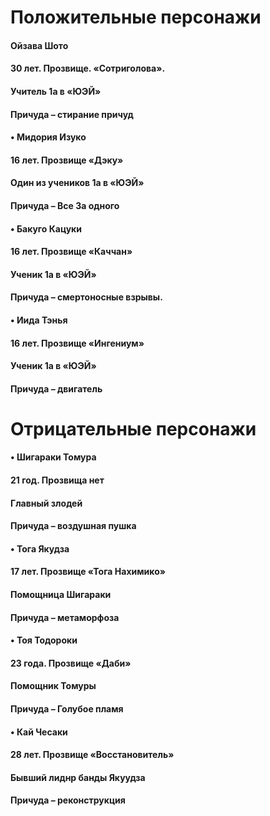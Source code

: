 #  Положительные персонажи 
#### 	Ойзава Шото
#### 30 лет. Прозвище. «Сотриголова».
#### Учитель 1а в «ЮЭЙ»
#### Причуда – стирание причуд

#### •	Мидория Изуко
#### 16 лет. Прозвище «Дэку»
#### Один из учеников 1а в «ЮЭЙ»
#### Причуда – Все За одного

#### •	Бакуго Кацуки
#### 16 лет. Прозвище «Каччан»
#### Ученик 1а в «ЮЭЙ»
#### Причуда – смертоносные взрывы.

#### •	Иида Тэнья
#### 16 лет. Прозвище «Ингениум»
#### Ученик 1а в «ЮЭЙ»
#### Причуда – двигатель



# Отрицательные персонажи


#### •	Шигараки Томура                                                     
#### 21 год. Прозвища нет
#### Главный злодей
#### Причуда – воздушная пушка


#### •	Тога Якудза
#### 17 лет. Прозвище «Тога Нахимико»
#### Помощница Шигараки
#### Причуда – метаморфоза

#### •	Тоя Тодороки                                                               
#### 23 года. Прозвище «Даби»
#### Помощник Томуры
#### Причуда – Голубое пламя
#### •	Кай Чесаки
#### 28 лет. Прозвище «Восстановитель»
#### Бывший лиднр банды Якуудза
#### Причуда – реконструкция 
